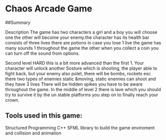 # Chaos Arcade Game
##Summary

Description
The game has two characters a girl and a boy you will choose one the other will become your enemy.the character has its health bar consists of three lives there are potions in case you lose 1 live the game has many sounds 1 throughout the game the other when you collect a coin you can turn off the sound from options.

Second level HARD this is a bit more advanced than the first 1. Your character will unlock another Sosture which is shooting, the player able to fight back, but your enemy also polet, there will be bombs, rockets esc there two types of enemies static &moving, static enemies can shoot and they have 3 lives There will be hidden spikes you have to be aware throughout the game. In the middle of level 2 there is lave which you should try to survive it by the un stable platforms you step on to finally reach your crown.
## Tools used in this game:
Structured Programming C++
SFML library to build the game enviroment and collision and animation




